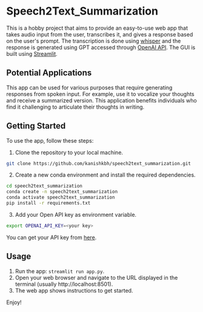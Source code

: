 # Speech2Text_Summarization

This is a hobby project that aims to provide an easy-to-use web app that takes audio input from the user, transcribes it, and gives a response based on the user's prompt. 
The transcription is done using [whisper](https://github.com/openai/whisper) and the response is generated using GPT accessed through [OpenAI API](https://platform.openai.com/docs/api-reference/introduction). The GUI is built using [Streamlit](https://streamlit.io/).

## Potential Applications
This app can be used for various purposes that require generating responses from spoken input. For example, use it to vocalize your thoughts and receive a summarized version. This application benefits individuals who find it challenging to articulate their thoughts in writing.


## Getting Started

To use the app, follow these steps:

1. Clone the repository to your local machine.
```bash
git clone https://github.com/kanishkbh/speech2text_summarization.git
```

2. Create a new conda environment and install the required dependencies.
```bash
cd speech2text_summarization
conda create -n speech2text_summarization
conda activate speech2text_summarization
pip install -r requirements.txt
```

3. Add your Open API key as environment variable. 
```bash
export OPENAI_API_KEY=<your key>
```
You can get your API key from [here](https://help.openai.com/en/articles/4936850-where-do-i-find-my-secret-api-key). 


## Usage
1. Run the app: `streamlit run app.py`.
2. Open your web browser and navigate to the URL displayed in the terminal (usually http://localhost:8501).
3. The web app shows instructions to get started.  

Enjoy!
